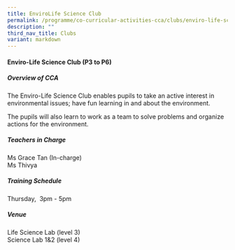 ```yaml
---
title: EnviroLife Science Club
permalink: /programme/co-curricular-activities-cca/clubs/enviro-life-science-club/
description: ""
third_nav_title: Clubs
variant: markdown
---
```

#### **Enviro-Life Science Club  (P3 to P6)**

##### **Overview of CCA**

The Enviro-Life Science Club enables pupils to take an active interest in environmental issues; have fun learning in and about the environment. 

The pupils will also learn to work as a team to solve problems and organize actions for the environment.

##### **Teachers in Charge**

Ms Grace Tan (In-charge)<br>
Ms Thivya

##### **Training Schedule**

Thursday, &nbsp;3pm - 5pm 

##### **Venue**
Life Science Lab (level 3)<br>
Science Lab 1&amp;2 (level 4)
